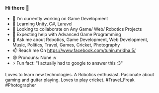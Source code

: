 ### Hi there 👋

- 🔭 I’m currently working on Game Development  
- 🌱 Learning Unity, C#, Laravel  
- 👯 Looking to collaborate on Any Game/ Web/ Robotics Projects  
- 🤔 Expecting help with Advanced Game Programming  
- 💬 Ask me about Robotics, Game Development, Web Development, Music, Politics, Travel, Games, Cricket, Photography  
- 📫 Reach me On https://www.facebook.com/tuhin.mridha.5/
- 😄 Pronouns: None :v  
- ⚡ Fun fact: "I actually had to google to answer this :3"  
<!--
**mxTuhin/mxTuhin** is a ✨ _special_ ✨ repository because its `README.md` (this file) appears on your GitHub profile.

Here are some ideas to get you started:


-->

Loves to learn new technologies. A Robotics enthusiast. Pasionate about gaming and guitar playing. Loves to play cricket. #Travel_Freak #Photographer
